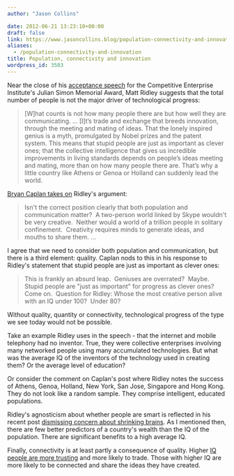 ```yaml
---
author: "Jason Collins"

date: 2012-06-21 13:23:10+00:00
draft: false
link: https://www.jasoncollins.blog/population-connectivity-and-innovation/
aliases:
  - /population-connectivity-and-innovation
title: Population, connectivity and innovation
wordpress_id: 3503
---
```


Near the close of his [acceptance speech](http://blog.skepticallibertarian.com/2012/06/20/julian-simon-award-lecture-matt-ridley/) for the Competitive Enterprise Institute's Julian Simon Memorial Award, Matt Ridley suggests that the total number of people is not the major driver of technological progress:


<blockquote>[W]hat counts is not how many people there are but how well they are communicating. ... [I]t’s trade and exchange that breeds innovation, through the meeting and mating of ideas. That the lonely inspired genius is a myth, promulgated by Nobel prizes and the patent system. This means that stupid people are just as important as clever ones; that the collective intelligence that gives us incredible improvements in living standards depends on people’s ideas meeting and mating, more than on how many people there are. That’s why a little country like Athens or Genoa or Holland can suddenly lead the world.</blockquote>


[Bryan Caplan takes on](http://econlog.econlib.org/archives/2012/06/ridley_simon_po.html) Ridley's argument:


<blockquote>Isn't the correct position clearly that both population and communication matter?  A two-person world linked by Skype wouldn't be very creative.  Neither would a world of a trillion people in solitary confinement.  Creativity requires minds to generate ideas, and mouths to share them. ...</blockquote>


I agree that we need to consider both population and communication, but there is a third element: quality. Caplan nods to this in his response to Ridley's statement that stupid people are just as important as clever ones:


<blockquote>This is frankly an absurd leap.  Geniuses are overrated?  Maybe.  Stupid people are "just as important" for progress as clever ones?  Come on.  Question for Ridley: Whose the most creative person alive with an IQ under 100?  Under 80?</blockquote>


Without quality, quantity or connectivity, technological progress of the type we see today would not be possible.

Take an example Ridley uses in the speech - that the internet and mobile telephony had no inventor. True, they were collective enterprises involving many networked people using many accumulated technologies. But what was the average IQ of the inventors of the technology used in creating them? Or the average level of education?

Or consider the comment on Caplan's post where Ridley notes the success of Athens, Genoa, Holland, New York, San Jose, Singapore and Hong Kong. They do not look like a random sample. They comprise intelligent, educated populations.

Ridley's agnosticism about whether people are smart is reflected in his recent post [dismissing concern about shrinking brains](https://www.jasoncollins.blog/the-consequences-of-shrinking-brains/). As I mentioned then, there are few better predictors of a country's wealth than the IQ of the population. There are significant benefits to a high average IQ.

Finally, connectivity is at least partly a consequence of quality. Higher [IQ people are more trusting](https://www.jasoncollins.blog/jones-on-iq-and-productivity/) and more likely to trade. Those with higher IQ are more likely to be connected and share the ideas they have created.
